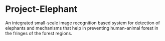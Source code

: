 # Project-Elephant
An integrated small-scale image recognition based system for detection of elephants and mechanisms that help in preventing human-animal forest in the fringes of the forest regions.
